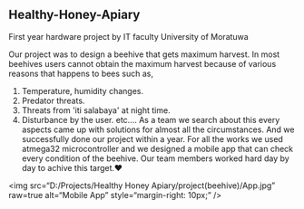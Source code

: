## Healthy-Honey-Apiary
First year hardware project by IT faculty University of Moratuwa

Our project was to design a beehive that gets maximum harvest.
In most beehives users cannot obtain the maximum harvest because of various reasons that happens to bees such as,
1. Temperature, humidity changes.
2. Predator threats.
3. Threats from 'iti salabaya' at night time.
4. Disturbance by the user.
etc....
As a team we search about this every aspects came up with solutions for almost all the circumstances. 
And we successfully done our project within a year.
For all the works we used atmega32 microcontroller and we designed a mobile app that can check every condition of the beehive. 
Our team members worked hard day by day to achive this target.❤️

<img
src=“D:/Projects/Healthy Honey Apiary/project(beehive)/App.jpg”
raw=true
alt=“Mobile App”
style=“margin-right: 10px;”
/>
